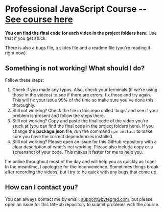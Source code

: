 # Professional JavaScript Course -- [See course here](https://bytegrad.com/professional-javascript)

**You can find the final code for each video in the project folders here**. Use that if you get stuck.

There is also a bugs file, a slides file and a readme file (you're reading it right now).

## Something is not working! What should I do?
Follow these steps:
1. Check if you made any typos. Also, check your terminals (if we're using those in the videos) to see if there are errors, fix those and try again. This will fix your issue 99% of the time so make sure you've done this thoroughly.
2. Still not working? Check the file in this repo called 'bugs' and see if your problem is present and follow the steps there.
3. Still not working? Copy and paste the final code of the video you're stuck at (you can find the final code in the project folders here). If you change the **package.json** file, run the command `npm install` to make sure you have the correct dependencies installed.
4. Still not working? Please open an issue for this GitHub repository with a clear description of what's not working. Please also include copy or a screenshot of your code. This makes it faster for me to help you.

I'm online throughout most of the day and will help you as quickly as I can! In the meantime, I apologize for the inconvenience. Sometimes things break after recording the videos, but I try to be quick with any bugs that come up.

## How can I contact you?
You can always contact me by email: support@bytegrad.com, but please open an issue for this GitHub repository to submit problems with the course.
